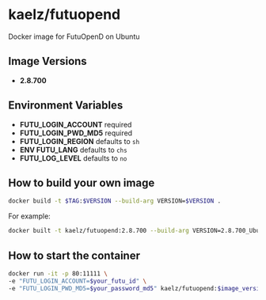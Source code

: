 # kaelz/futuopend

Docker image for FutuOpenD on Ubuntu

## Image Versions

- **2.8.700**

## Environment Variables

- **FUTU_LOGIN_ACCOUNT** required
- **FUTU_LOGIN_PWD_MD5** required
- **FUTU_LOGIN_REGION** defaults to `sh`
- **ENV FUTU_LANG** defaults to `chs`
- **FUTU_LOG_LEVEL** defaults to `no`

## How to build your own image

```sh
docker build -t $TAG:$VERSION --build-arg VERSION=$VERSION .
```

For example:

```sh
docker built -t kaelz/futuopend:2.8.700 --build-arg VERSION=2.8.700_Ubuntu16.04 .
```

## How to start the container

```sh
docker run -it -p 80:11111 \
-e "FUTU_LOGIN_ACCOUNT=$your_futu_id" \
-e "FUTU_LOGIN_PWD_MD5=$your_password_md5" kaelz/futuopend:$image_version
```
